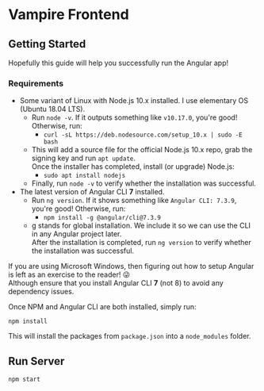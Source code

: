 Vampire Frontend
================


## Getting Started

Hopefully this guide will help you successfully run the Angular app!


### Requirements

- Some variant of Linux with Node.js 10.x installed.
  I use elementary OS (Ubuntu 18.04 LTS).
  - Run `node -v`. If it outputs something like `v10.17.0`, you're good! Otherwise, run:
    - `curl -sL https://deb.nodesource.com/setup_10.x | sudo -E bash`
  - This will add a source file for the official Node.js 10.x repo, grab the signing key and run `apt update`.  
    Once the installer has completed, install (or upgrade) Node.js:
    - `sudo apt install nodejs`
  - Finally, run `node -v` to verify whether the installation was successful.
- The latest version of Angular CLI **7** installed.
  - Run `ng version`. If it shows something like `Angular CLI: 7.3.9`, you're good! Otherwise, run:
    - `npm install -g @angular/cli@7.3.9`
  - g stands for global installation. We include it so we can use the CLI in any Angular project later.  
    After the installation is completed, run `ng version` to verify whether the installation was successful.


If you are using Microsoft Windows, then figuring out
how to setup Angular is left as an exercise to the reader! :stuck_out_tongue_winking_eye:  
Although ensure that you install Angular CLI **7** (not 8) to avoid any dependency issues.

Once NPM and Angular CLI are both installed, simply run:
```
npm install
```
This will install the packages from `package.json` into a `node_modules` folder.


## Run Server

```
npm start
```

